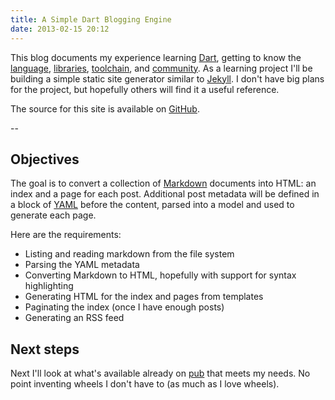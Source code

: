 ```yaml
---
title: A Simple Dart Blogging Engine
date: 2013-02-15 20:12
---
```


This blog documents my experience learning [Dart][dart], getting to know the 
[language][spec], [libraries][core], [toolchain][editor], and 
[community][community]. As a learning project I'll be building a simple static 
site generator similar to [Jekyll][jekyll]. I don't have big plans for the 
project, but hopefully others will find it a useful reference.

The source for this site is available on [GitHub][source].

--

## Objectives

The goal is to convert a collection of [Markdown][markdown] documents into 
HTML: an index and a page for each post. Additional post metadata will be 
defined in a block of [YAML](yaml) before the content, parsed into a model and 
used to generate each page.

Here are the requirements:

* Listing and reading markdown from the file system
* Parsing the YAML metadata
* Converting Markdown to HTML, hopefully with support for syntax highlighting
* Generating HTML for the index and pages from templates
* Paginating the index (once I have enough posts)
* Generating an RSS feed

## Next steps

Next I'll look at what's available already on [pub][pub] that meets my needs. 
No point inventing wheels I don't have to (as much as I love wheels).

[core]: http://www.dartlang.org/docs/dart-up-and-running/contents/ch03.html
[spec]: http://www.dartlang.org/docs/spec
[community]: https://groups.google.com/a/dartlang.org/forum
[editor]: http://www.dartlang.org/docs/editor
[dart]: http://www.dartlang.org
[yaml]: http://yaml.org
[markdown]: http://daringfireball.net/projects/markdown
[source]: https://github.com/dpeek/blog
[jekyll]: http://jekyllrb.com
[pub]: http://pub.dartlang.org
